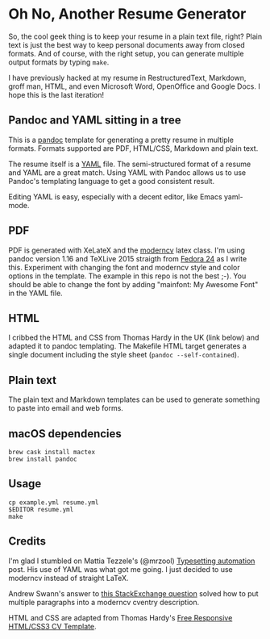 Oh No, Another Resume Generator
============================

So, the cool geek thing is to keep your resume in a plain text file, right? Plain text is just 
the best way to keep personal documents away from closed formats. And of course, with the
right setup, you can generate multiple output formats by typing `make`.

I have previously hacked at my resume in RestructuredText, Markdown, groff man, HTML, and 
even Microsoft Word, OpenOffice and Google Docs. I hope this is the last iteration!

Pandoc and YAML sitting in a tree
--------------------

This is a [pandoc](http://pandoc.org) template for generating a pretty resume in
multiple formats. Formats supported are PDF, HTML/CSS, Markdown and plain text.

The resume itself is a [YAML](http://www.yaml.org/about.html) file. The
semi-structured format of a resume and YAML are a great match. Using YAML with
Pandoc allows us to use Pandoc's templating language to get a good consistent
result.

Editing YAML is easy, especially with a decent editor, like Emacs yaml-mode.

PDF
---------

PDF is generated with XeLateX and the
[moderncv](https://www.ctan.org/pkg/moderncv?lang=en) latex class. I'm using
pandoc version 1.16 and TeXLive 2015 straigth from
[Fedora 24](http://fedoraproject.org) as I write this. Experiment with changing
the font and moderncv style and color options in the template. The example in
this repo is not the best ;-). You should be able to change the font by adding
"mainfont: My Awesome Font" in the YAML file.

HTML
----------

I cribbed the HTML and CSS from Thomas Hardy in the UK (link below) and adapted
it to pandoc templating. The Makefile HTML target generates a single document
including the style sheet (`pandoc --self-contained`).

Plain text
------------

The plain text and Markdown templates can be used to generate something to paste into
email and web forms.

macOS dependencies
------------------

    brew cask install mactex
    brew install pandoc

Usage
-----
    cp example.yml resume.yml
    $EDITOR resume.yml
    make



Credits
-------

I'm glad I stumbled on Mattia Tezzele's (@mrzool) [Typesetting automation](http://mrzool.cc/writing/typesetting-automation/) post. His use of YAML was what got me going. I just decided to
use moderncv instead of straight LaTeX.

Andrew Swann's answer to [this StackExchange question](http://tex.stackexchange.com/questions/168537/how-to-insert-multiple-paragraphs-in-a-cventry) solved how to put multiple paragraphs into a moderncv cventry description.

HTML and CSS are adapted from Thomas Hardy's [Free Responsive HTML/CSS3 CV Template](http://www.thomashardy.me.uk/free-responsive-html-css3-cv-template).









